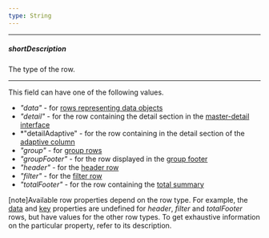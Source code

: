 ```yaml
---
type: String
---
```

---
##### shortDescription
The type of the row.

---
This field can have one of the following values.

- *"data"* - for [rows representing data objects](/concepts/05%20Widgets/DataGrid/001%20Visual%20Elements/020%20Grid%20Rows.md '/Documentation/Guide/Widgets/DataGrid/Visual_Elements/#Grid_Rows')
- *"detail"* - for the row containing the detail section in the [master-detail interface](/concepts/05%20Widgets/DataGrid/001%20Visual%20Elements/150%20Master-Detail%20Interface.md '/Documentation/Guide/Widgets/DataGrid/Visual_Elements/#Master-Detail_Interface')
- *"detailAdaptive" - for the row containing in the detail section of the [adaptive column](/Documentation/Guide/Widgets/DataGrid/Visual_Elements/#Gid_Columns/Command_Columns)
- *"group"* - for [group rows](/concepts/05%20Widgets/DataGrid/001%20Visual%20Elements/100%20Group%20Rows '/Documentation/Guide/Widgets/DataGrid/Visual_Elements/#Group_Rows')
- *"groupFooter"* - for the row displayed in the [group footer](/concepts/05%20Widgets/DataGrid/001%20Visual%20Elements/100%20Group%20Rows/20%20Group%20Summary.md '/Documentation/Guide/Widgets/DataGrid/Visual_Elements/#Group_Rows/Group_Summary')
- *"header"* - for the [header row](/concepts/05%20Widgets/DataGrid/001%20Visual%20Elements/010%20Grid%20Columns/050%20Configuring%20Column%20Headers.md '/Documentation/Guide/Widgets/DataGrid/Visual_Elements/#Grid_Columns/Configuring_Column_Headers')
- *"filter"* - for the [filter row](/concepts/05%20Widgets/DataGrid/001%20Visual%20Elements/070%20Filter%20Row.md '/Documentation/Guide/Widgets/DataGrid/Visual_Elements/#Filter_Row')
- *"totalFooter"* - for the row containing the [total summary](/concepts/05%20Widgets/DataGrid/001%20Visual%20Elements/140%20Total%20Summary.md '/Documentation/Guide/Widgets/DataGrid/Visual_Elements/#Total_Summary')

[note]Available row properties depend on the row type. For example, the [data](/api-reference/10%20UI%20Widgets/dxDataGrid/6%20Row/data.md '/Documentation/ApiReference/UI_Widgets/dxDataGrid/Row/#data') and [key](/api-reference/10%20UI%20Widgets/dxDataGrid/6%20Row/key.md '/Documentation/ApiReference/UI_Widgets/dxDataGrid/Row/#key') properties are undefined for *header*, *filter* and *totalFooter* rows, but have values for the other row types. To get exhaustive information on the particular property, refer to its description.
